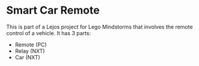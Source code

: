 # Smart Car Remote
This is part of a Lejos project for Lego Mindstorms that involves the remote control of a vehicle.
It has 3 parts:
* Remote (PC)
* Relay (NXT)
* Car (NXT)

